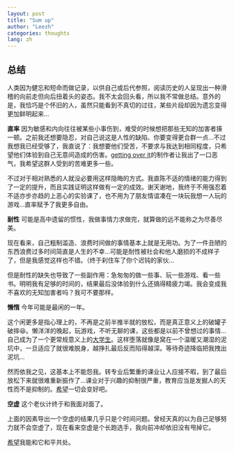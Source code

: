 ```yaml
---
layout: post
title: "Sum up"
author: "Leezh"
categories: thoughts
lang: zh
---
```

## 总结

人类因为健忘和短命而做记录，以供自己或后代参照，阅读历史的人呈现出一种滑稽的向前走但向后扭着头的姿态。我不太会回头看，所以我不常做总结。意外的是，我恰巧是个怀旧的人，虽然只能看到不真切的过往，某些片段却因为遗忘变得更加鲜明起来...

**直率**
因为敏感和内向往往被某些小事伤到，难受的时候想把那些无知的加害者揍一顿。之前我还想要隐忍，对自己说这是人性的缺陷、你要变得更合群一点...不过我想我已经受够了，我直说了：我想要他们受苦，不要求与我达到相同程度，只希望他们体验到自己无意间造成的伤害。[getting over it](https://zh.wikipedia.org/wiki/%E5%92%8C%E7%8F%AD%E5%B0%BC%E7%89%B9%E7%A6%8F%E8%BF%AA%E4%B8%80%E8%B5%B7%E6%94%BB%E5%85%8B%E9%9A%BE%E5%85%B3)的制作者让我出了一口恶气，我希望这群人受到的苦难更多一些。

不过对于相对熟悉的人就没必要用这样隐晦的方式。我直陈不适的情绪的能力得到了一定的提升，而且实践证明这样做有一定的成效。谢天谢地，我终于不用强忍着不适亦步亦趋的上恶心的实验课了，也不用为了朋友情谊凑在一块玩我想一人玩的游戏...直率赋予了我更多自由。

**耐性**
可能是高中遗留的惯性，我做事情力求做完，就算做的远不能称之为尽善尽美。

现在看来，自己粗制滥造、浪费时间做的事情基本上就是无用功。为了一件丑陋的东西浪费过多时间简直是人生的不幸...可能是耐性被社会和他人磨损的不成样子了，但是我感觉这样也不错。（终于刹住车了你个迟钝的家伙...

但是耐性的缺失也导致了一些副作用：急匆匆的做一些事、玩一些游戏、看一些书。明明我有足够的时间的，结果最后没体验到什么还搞得精疲力竭。我会变成我不喜欢的无知加害者吗？我可不要那样。

**懒惰**
今年可能是最闲的一年。

这个闲更多是指心理上的，不再是之前半推半就的放松，而是真正意义上的破罐子破摔:laughing:。懒洋洋的晚起，玩游戏，不听无聊的课，这些都是以前不曾想过的事情...自己成为了一个更常规意义上的[大学生][1]。这样堕落就像是窝在一个温暖又潮湿的泥坑中，一旦适应了就很难脱身，越挣扎最后反而陷得越深。等待奇迹降临把我拽出泥坑...

然而依我之见，这基本上不能怨我。转专业后繁重的课业让人应接不暇，到了最后放松下来就很难重新振作了...课业对于兴趣的抑制很严重，教育应当是发掘人的天性而不是抑制的。[希望][2]一切会变好吧。

**空虚**
这个老伙计终于和我面对面了。

上面的因素导出一个空虚的结果几乎只是个时间问题。曾经天真的以为自己足够努力就不会空虚了，现在看来空虚是个长跑选手，我向前冲却依旧没有甩掉它。

[希望][2]我能和它和平共处。



[1]: 可能还差次恋爱，不过没差啦。
[2]: 虽然我知道这不可能，但是我还是能有个希望的对吧？